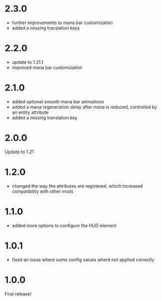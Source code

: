 # 2.3.0

- further improvements to mana bar customization
- added a missing translation keys

# 2.2.0

- update to 1.21.1
- improved mana bar customization

# 2.1.0

- added optional smooth mana bar animations
- added a mana regeneration delay after mana is reduced, controlled by an entity attribute
- added a missing translation key

# 2.0.0

Update to 1.21

# 1.2.0

- changed the way the attributes are registered, which increased compatibility with other mods

# 1.1.0

- added more options to configure the HUD element

# 1.0.1

- fixed an issue where some config values where not applied correctly

# 1.0.0

First release!

#